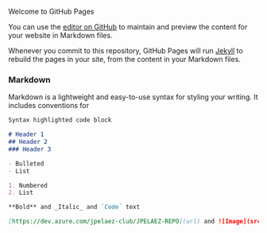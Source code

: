  Welcome to GitHub Pages

You can use the [editor on GitHub](https://dev.azure.com/jpelaez-club/JPELAEZ-REPO) to maintain and preview the content for your website in Markdown files.

Whenever you commit to this repository, GitHub Pages will run [Jekyll](https://jekyllrb.com/) to rebuild the pages in your site, from the content in your Markdown files.

### Markdown

Markdown is a lightweight and easy-to-use syntax for styling your writing. It includes conventions for

```markdown
Syntax highlighted code block

# Header 1
## Header 2
### Header 3

- Bulleted
- List

1. Numbered
2. List

**Bold** and _Italic_ and `Code` text

[https://dev.azure.com/jpelaez-club/JPELAEZ-REPO](url) and ![Image](src)
```
